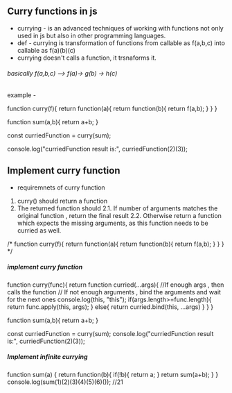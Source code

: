 ## Curry functions in js

- currying - is an advanced techniques of working with functions not only used in js but also in other programming languages.
- def - currying is transformation of functions from callable as f(a,b,c) into callable as f(a)(b)(c)
- currying doesn't calls a function, it trsnaforms it.

###### basically f(a,b,c) --> f(a)-> g(b) -> h(c) 

example - 

function curry(f){
	return function(a){
  	return function(b){
    	return f(a,b);
    }
  }
}

function sum(a,b){
	return a+b;
}

const curriedFunction = curry(sum);

console.log("curriedFunction result is:", curriedFunction(2)(3));

## Implement curry function

- requiremnets of curry function
1. curry() should return a function
2. The returned function should
   2.1. If number of arguments matches the original function , return the final result
   2.2. Otherwise return a function which expects the missing arguments, as this function needs to be curried as well. 

/* function curry(f){
  return function(a){
    return function(b){
      return f(a,b);
    }
  }
} */

##### implement curry function

function curry(func){
	return function curried(...args){
  //If enough args , then calls the function
  // If not enough arguments , bind the arguments and wait for the next ones
  	console.log(this, "this");
    if(args.length>=func.length){
			return func.apply(this, args);
    }
    else{
    	return curried.bind(this, ...args)
    }
  }
}


function sum(a,b){
	return a+b;
}

const curriedFunction = curry(sum);
console.log("curriedFunction result is:", curriedFunction(2)(3));

##### Implement infinite currying

function sum(a) {
  return function(b){
    if(!b){
        return a;
    }
    return sum(a+b);
  }
}
console.log(sum(1)(2)(3)(4)(5)(6)());  //21